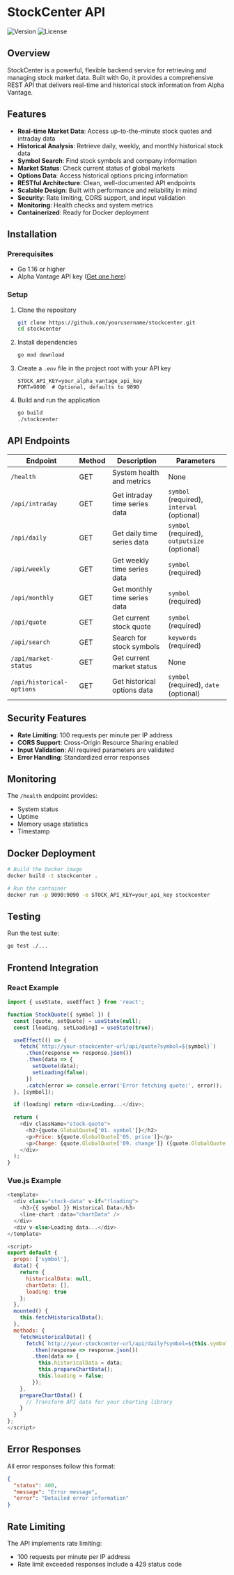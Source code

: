# StockCenter API

![Version](https://img.shields.io/badge/version-1.0.0-blue.svg)
![License](https://img.shields.io/badge/license-MIT-green.svg)

## Overview

StockCenter is a powerful, flexible backend service for retrieving and managing stock market data. Built with Go, it provides a comprehensive REST API that delivers real-time and historical stock information from Alpha Vantage.

## Features

- **Real-time Market Data**: Access up-to-the-minute stock quotes and intraday data
- **Historical Analysis**: Retrieve daily, weekly, and monthly historical stock data
- **Symbol Search**: Find stock symbols and company information
- **Market Status**: Check current status of global markets
- **Options Data**: Access historical options pricing information
- **RESTful Architecture**: Clean, well-documented API endpoints
- **Scalable Design**: Built with performance and reliability in mind
- **Security**: Rate limiting, CORS support, and input validation
- **Monitoring**: Health checks and system metrics
- **Containerized**: Ready for Docker deployment

## Installation

### Prerequisites

- Go 1.16 or higher
- Alpha Vantage API key ([Get one here](https://www.alphavantage.co/support/#api-key))

### Setup

1. Clone the repository
   ```bash
   git clone https://github.com/yourusername/stockcenter.git
   cd stockcenter
   ```

2. Install dependencies
   ```bash
   go mod download
   ```

3. Create a `.env` file in the project root with your API key
   ```
   STOCK_API_KEY=your_alpha_vantage_api_key
   PORT=9090  # Optional, defaults to 9090
   ```

4. Build and run the application
   ```bash
   go build
   ./stockcenter
   ```

## API Endpoints

| Endpoint | Method | Description | Parameters |
|----------|--------|-------------|------------|
| `/health` | GET | System health and metrics | None |
| `/api/intraday` | GET | Get intraday time series data | `symbol` (required), `interval` (optional) |
| `/api/daily` | GET | Get daily time series data | `symbol` (required), `outputsize` (optional) |
| `/api/weekly` | GET | Get weekly time series data | `symbol` (required) |
| `/api/monthly` | GET | Get monthly time series data | `symbol` (required) |
| `/api/quote` | GET | Get current stock quote | `symbol` (required) |
| `/api/search` | GET | Search for stock symbols | `keywords` (required) |
| `/api/market-status` | GET | Get current market status | None |
| `/api/historical-options` | GET | Get historical options data | `symbol` (required), `date` (optional) |

## Security Features

- **Rate Limiting**: 100 requests per minute per IP address
- **CORS Support**: Cross-Origin Resource Sharing enabled
- **Input Validation**: All required parameters are validated
- **Error Handling**: Standardized error responses

## Monitoring

The `/health` endpoint provides:
- System status
- Uptime
- Memory usage statistics
- Timestamp

## Docker Deployment

```bash
# Build the Docker image
docker build -t stockcenter .

# Run the container
docker run -p 9090:9090 -e STOCK_API_KEY=your_api_key stockcenter
```

## Testing

Run the test suite:
```bash
go test ./...
```

## Frontend Integration

### React Example

```javascript
import { useState, useEffect } from 'react';

function StockQuote({ symbol }) {
  const [quote, setQuote] = useState(null);
  const [loading, setLoading] = useState(true);

  useEffect(() => {
    fetch(`http://your-stockcenter-url/api/quote?symbol=${symbol}`)
      .then(response => response.json())
      .then(data => {
        setQuote(data);
        setLoading(false);
      })
      .catch(error => console.error('Error fetching quote:', error));
  }, [symbol]);

  if (loading) return <div>Loading...</div>;
  
  return (
    <div className="stock-quote">
      <h2>{quote.GlobalQuote['01. symbol']}</h2>
      <p>Price: ${quote.GlobalQuote['05. price']}</p>
      <p>Change: {quote.GlobalQuote['09. change']} ({quote.GlobalQuote['10. change percent']})</p>
    </div>
  );
}
```

### Vue.js Example

```javascript
<template>
  <div class="stock-data" v-if="!loading">
    <h3>{{ symbol }} Historical Data</h3>
    <line-chart :data="chartData" />
  </div>
  <div v-else>Loading data...</div>
</template>

<script>
export default {
  props: ['symbol'],
  data() {
    return {
      historicalData: null,
      chartData: [],
      loading: true
    };
  },
  mounted() {
    this.fetchHistoricalData();
  },
  methods: {
    fetchHistoricalData() {
      fetch(`http://your-stockcenter-url/api/daily?symbol=${this.symbol}`)
        .then(response => response.json())
        .then(data => {
          this.historicalData = data;
          this.prepareChartData();
          this.loading = false;
        });
    },
    prepareChartData() {
      // Transform API data for your charting library
    }
  }
};
</script>
```

## Error Responses

All error responses follow this format:
```json
{
  "status": 400,
  "message": "Error message",
  "error": "Detailed error information"
}
```

## Rate Limiting

The API implements rate limiting:
- 100 requests per minute per IP address
- Rate limit exceeded responses include a 429 status code

